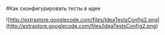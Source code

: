 #Как сконфигурировать тесты в идее

![http://extrastore.googlecode.com/files/IdeaTestsConfig2.png](http://extrastore.googlecode.com/files/IdeaTestsConfig2.png)